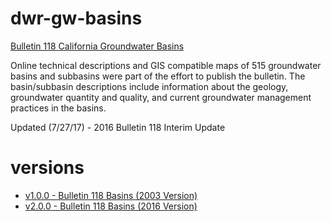dwr-gw-basins
=============

[Bulletin 118 California Groundwater Basins](http://www.water.ca.gov/groundwater/bulletin118.cfm)

Online technical descriptions and GIS compatible maps of 515 groundwater basins and subbasins 
were part of the effort to publish the bulletin. The basin/subbasin descriptions include information about the geology, groundwater quantity and quality, and current groundwater management practices in the basins.


Updated (7/27/17) - 2016 Bulletin 118 Interim Update


# versions
- [v1.0.0 - Bulletin 118 Basins (2003 Version)](https://github.com/ucd-cws/dwr-gw-basins/releases/tag/v1.0.0)
- [v2.0.0 - Bulletin 118 Basins (2016 Version)](https://github.com/ucd-cws/dwr-gw-basins/releases/tag/v2.0.0)
